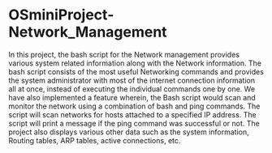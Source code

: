 # OSminiProject-Network_Management
In this project, the bash script for the Network management provides various system related information along with the Network information. The bash script consists of the most useful Networking commands and provides the system administrator with most of the internet connection information all at once, instead of executing the individual commands one by one. We have also implemented a feature wherein, the Bash script would scan and monitor the network using a combination of bash and ping commands. The script will scan networks for hosts attached to a specified IP address. The script will print a message if the ping command was successful or not. The project also displays various other data such as the system information, Routing tables, ARP tables, active connections, etc.
